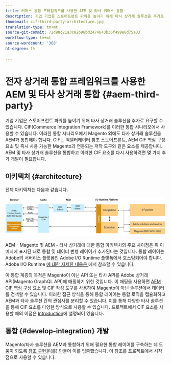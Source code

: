 ```yaml
---
title: 커머스 통합 프레임워크를 사용한 AEM 및 타사 커머스 통합
description: 기업 기업은 스토어프런트 파워를 높이기 위해 타사 상거래 솔루션을 추가로 요구할 수 있습니다. 이러한 통합 시나리오에서 CIF(Commerce Integration Framework)를 사용하여 I/O 런타임을 사용하여 타사 상거래 솔루션을 Adobe Experience Manager에 연결할 수 있습니다.
thumbnail: cif-third-party-architecture.jpg
translation-type: tm+mt
source-git-commit: 72d98c21a3c02b98bd2474843b36f499e8d75a03
workflow-type: tm+mt
source-wordcount: '368'
ht-degree: 1%

---
```



# 전자 상거래 통합 프레임워크를 사용한 AEM 및 타사 상거래 통합 {#aem-third-party}

기업 기업은 스토어프런트 파워를 높이기 위해 타사 상거래 솔루션을 추가로 요구할 수 있습니다. CIF(Commerce Integration Framework)를 이러한 통합 시나리오에서 사용할 수 있습니다. 이러한 통합 시나리오에서 Magento 외에도 타사 상거래 솔루션을 AEM과 통합해야 합니다. CIF는 액셀러레이터 참조 스토어프론트, AEM CIF 핵심 구성 요소 및 즉시 사용 가능한 Magento과 연동되는 저작 도구와 같은 요소를 제공합니다. AEM 및 타사 상거래 솔루션을 통합하고 이러한 CIF 요소를 다시 사용하려면 몇 가지 추가 개발이 필요합니다.

## 아키텍처 {#architecture}

전체 아키텍처는 다음과 같습니다.

![AEM Magento이 아닌 타사 아키텍처 개요](/help/commerce-cloud/assets/AEM_nonMagento_Architecture.JPG)

AEM - Magento 및 AEM - 타사 상거래에 대한 통합 아키텍처의 주요 차이점은 위 이미지에 표시된 대로 통합 및 데이터 변형 레이어가 추가된다는 것입니다. 통합 레이어는 Adobe의 서버리스 플랫폼인 Adobe I/O Runtime 플랫폼에서 호스팅되어야 합니다. Adobe I/O Runtime [에 대한 자세한 내용은 ](https://www.adobe.io/apis/experienceplatform/runtime.html)에서 참조할 수 있습니다.

이 통합 계층의 목적은 Magento이 아닌 API 또는 타사 API를 Adobe 상거래 API(Magento GraphQL API)에 매핑하기 위한 것입니다. 이 매핑을 사용하면 [AEM CIF 핵심 구성 요소](https://github.com/adobe/aem-core-cif-components) 및 CIF 작성 도구를 사용하여 Magento이 아닌 솔루션에서 데이터를 검색할 수 있습니다. 이러한 접근 방식을 통해 통합 레이어는 통합 로직을 캡슐화하고 AEM과 타사 솔루션 간의 관심사를 분리할 수 있습니다. 이를 통해 다양한 타사 솔루션을 통해 CIF 요소를 다양한 방식으로 사용할 수 있습니다. 프로젝트에서 CIF 요소를 사용할 때의 이점은 [Introduction](/help/commerce-cloud/overview.md)에 설명되어 있습니다.

## 통합 {#develop-integration} 개발

Magento/타사 솔루션을 AEM과 통합하기 위해 필요한 통합 레이어를 구축하는 데 도움이 되도록 [참조 구현](https://github.com/adobe/commerce-cif-graphql-integration-reference)을(를) 만들어 이를 입증했습니다. 이 참조를 프로젝트에서 시작점으로 사용할 수 있습니다.
